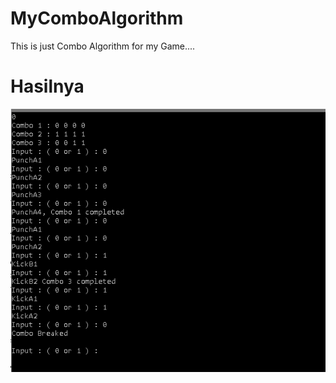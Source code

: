 # MyComboAlgorithm
This is just Combo Algorithm for my Game....

# Hasilnya

![alt text](https://github.com/imandana/MyComboAlgorithm/blob/main/hasil.png?raw=true)
